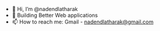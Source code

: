 - 👋 Hi, I’m @nadendlatharak
- 👀 Building Better Web applications 
- 📫 How to reach me: Gmail - nadendlatharak@gmail.com

<!---
nadendlatharak/nadendlatharak is a ✨ special ✨ repository because its `README.md` (this file) appears on your GitHub profile.
You can click the Preview link to take a look at your changes.
--->
